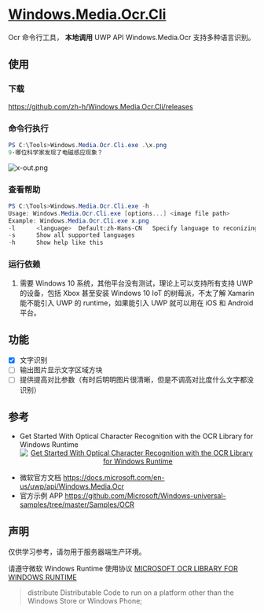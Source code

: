 # [Windows.Media.Ocr.Cli]( https://github.com/zh-h/Windows.Media.Ocr.Cli)
Ocr 命令行工具， **本地调用** UWP API Windows.Media.Ocr 支持多种语言识别。

## 使用
### 下载
https://github.com/zh-h/Windows.Media.Ocr.Cli/releases

### 命令行执行
```powershell
PS C:\Tools>Windows.Media.Ocr.Cli.exe .\x.png
9·哪位科学家发现了电磁感应现象？
```
![x-out.png](https://github.com/zh-h/Windows.Media.Ocr.Cli/blob/master/Windows.Media.Ocr.Cli/x-out.png?raw=true)

### 查看帮助
```powershell
PS C:\Tools>Windows.Media.Ocr.Cli.exe -h
Usage: Windows.Media.Ocr.Cli.exe [options...] <image file path>
Example: Windows.Media.Ocr.Cli.exe x.png
-l      <language>  Default:zh-Hans-CN   Specify language to reconizing
-s      Show all supported languages
-h      Show help like this
```

### 运行依赖
1. 需要 Windows 10 系统，其他平台没有测试，理论上可以支持所有支持 UWP 的设备，包括 Xbox 甚至安装 Windows 10 IoT 的树莓派，不太了解 Xamarin 能不能引入 UWP 的 runtime，如果能引入 UWP 就可以用在 iOS 和 Android 平台。

## 功能
- [x] 文字识别
- [ ] 输出图片显示文字区域方块
- [ ] 提供提高对比参数（有时后明明图片很清晰，但是不调高对比度什么文字都没识别）

## 参考
- Get Started With Optical Character Recognition with the OCR Library for Windows Runtime <div align="center">
  <a href="https://www.youtube.com/watch?v=9TXl0sUHEMg"><img src="https://img.youtube.com/vi/9TXl0sUHEMg/0.jpg" alt="Get Started With Optical Character Recognition with the OCR Library for Windows Runtime"></a>
</div>

- 微软官方文档 https://docs.microsoft.com/en-us/uwp/api/Windows.Media.Ocr
- 官方示例 APP https://github.com/Microsoft/Windows-universal-samples/tree/master/Samples/OCR


## 声明
仅供学习参考，请勿用于服务器端生产环境。

请遵守微软 Windows Runtime 使用协议 [MICROSOFT OCR LIBRARY FOR WINDOWS RUNTIME](https://www.microsoft.com/web/webpi/eula/windows_runtime_ocr_library_terms_of_use.htm)
> distribute Distributable Code to run on a platform other than the Windows Store or Windows Phone;